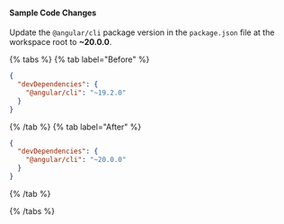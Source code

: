 #### Sample Code Changes

Update the `@angular/cli` package version in the `package.json` file at the workspace root to **~20.0.0**.

{% tabs %}
{% tab label="Before" %}

```json {% fileName="package.json" %}
{
  "devDependencies": {
    "@angular/cli": "~19.2.0"
  }
}
```

{% /tab %}
{% tab label="After" %}

```json {% highlightLines=[3] fileName="package.json" %}
{
  "devDependencies": {
    "@angular/cli": "~20.0.0"
  }
}
```

{% /tab %}

{% /tabs %}

